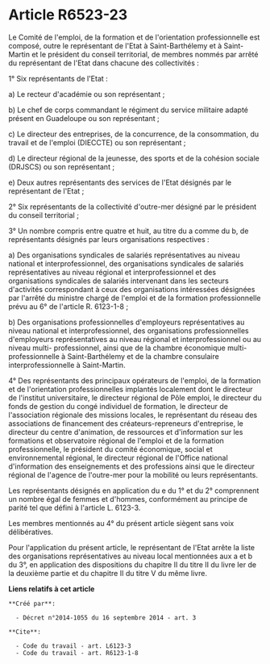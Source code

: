 # Article R6523-23

Le Comité de l'emploi, de la formation et de l'orientation professionnelle est composé, outre le représentant de l'Etat à
Saint-Barthélemy et à Saint-Martin et le président du conseil territorial, de membres nommés par arrêté du représentant de
l'Etat dans chacune des collectivités : 

1° Six représentants de l'Etat : 

a) Le recteur d'académie ou son représentant ; 

b) Le chef de corps commandant le régiment du service militaire adapté présent en Guadeloupe ou son représentant ; 

c) Le directeur des entreprises, de la concurrence, de la consommation, du travail et de l'emploi (DIECCTE) ou son
représentant ; 

d) Le directeur régional de la jeunesse, des sports et de la cohésion sociale (DRJSCS) ou son représentant ; 

e) Deux autres représentants des services de l'Etat désignés par le représentant de l'Etat ; 

2° Six représentants de la collectivité d'outre-mer désigné par le président du conseil territorial ; 

3° Un nombre compris entre quatre et huit, au titre du a comme du b, de représentants désignés par leurs organisations
respectives : 

a) Des organisations syndicales de salariés représentatives au niveau national et interprofessionnel, des organisations
syndicales de salariés représentatives au niveau régional et interprofessionnel et des organisations syndicales de salariés
intervenant dans les secteurs d'activités correspondant à ceux des organisations intéressées désignées par l'arrêté du
ministre chargé de l'emploi et de la formation professionnelle prévu au 6° de l'article R. 6123-1-8 ; 

b) Des organisations professionnelles d'employeurs représentatives au niveau national et interprofessionnel, des
organisations professionnelles d'employeurs représentatives au niveau régional et interprofessionnel ou au niveau multi-
professionnel, ainsi que de la chambre économique multi-professionnelle à Saint-Barthélemy et de la chambre consulaire
interprofessionnelle à Saint-Martin. 

4° Des représentants des principaux opérateurs de l'emploi, de la formation et de l'orientation professionnelles implantés
localement dont le directeur de l'institut universitaire, le directeur régional de Pôle emploi, le directeur du fonds de
gestion du congé individuel de formation, le directeur de l'association régionale des missions locales, le représentant du
réseau des associations de financement des créateurs-repreneurs d'entreprise, le directeur du centre d'animation, de
ressources et d'information sur les formations et observatoire régional de l'emploi et de la formation professionnelle, le
président du comité économique, social et environnemental régional, le directeur régional de l'Office national d'information
des enseignements et des professions ainsi que le directeur régional de l'agence de l'outre-mer pour la mobilité ou leurs
représentants. 

Les représentants désignés en application du e du 1° et du 2° comprennent un nombre égal de femmes et d'hommes, conformément
au principe de parité tel que défini à l'article L. 6123-3. 

Les membres mentionnés au 4° du présent article siègent sans voix délibératives. 

Pour l'application du présent article, le représentant de l'Etat arrête la liste des organisations représentatives au niveau
local mentionnées aux a et b du 3°, en application des dispositions du chapitre II du titre II du livre Ier de la deuxième
partie et du chapitre II du titre V du même livre.

**Liens relatifs à cet article**

	**Créé par**:

	  - Décret n°2014-1055 du 16 septembre 2014 - art. 3

	**Cite**:

	  - Code du travail - art. L6123-3
	  - Code du travail - art. R6123-1-8
